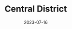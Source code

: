 ---
title: "Central District"
cc-type: neighborhood
city: Seattle
borders:
  - Capitol Hill
  - incomplete list
date: 2023-07-16
hashtag: "central-district"
tags:
  - neighborhood
  - Seattle
---